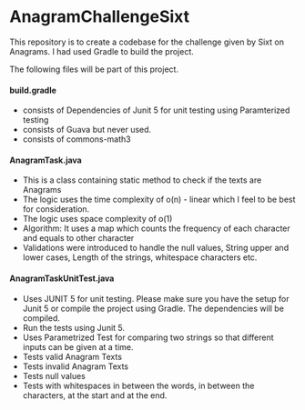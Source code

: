 # AnagramChallengeSixt
This repository is to create a codebase for the challenge given by Sixt on Anagrams. I had used Gradle to build the project.

The following files will be part of this project.

#### build.gradle
* consists of Dependencies of Junit 5 for unit testing using Paramterized testing
* consists of Guava but never used.
* consists of commons-math3

#### AnagramTask.java
* This is a class containing static method to check if the texts are Anagrams
* The logic uses the time complexity of o(n) - linear which I feel to be best for consideration.
* The logic uses space complexity of o(1)
* Algorithm: It uses a map which counts the frequency of each character and equals to other character
* Validations were introduced to handle the null values, String upper and lower cases, Length of the strings, whitespace characters etc.

#### AnagramTaskUnitTest.java
* Uses JUNIT 5 for unit testing. Please make sure you have the setup for Junit 5 or compile the project using Gradle. The dependencies will be compiled.
* Run the tests using Junit 5.
* Uses Parametrized Test for comparing two strings so that different inputs can be given at a time.
* Tests valid Anagram Texts
* Tests invalid Anagram Texts
* Tests null values
* Tests with whitespaces in between the words, in between the characters, at the start and at the end.
